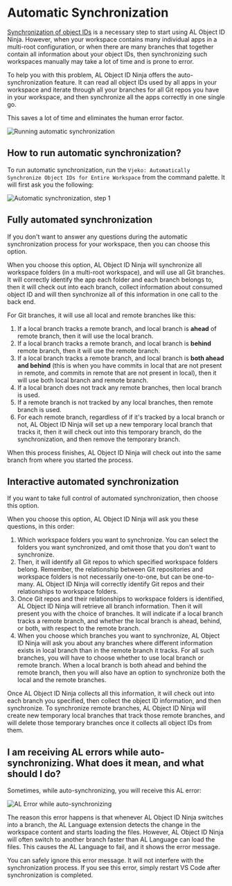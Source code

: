 # Automatic Synchronization

[Synchronization of object IDs](https://github.com/vjekob/al-objid/tree/master/doc/Synchronization.md) is
a necessary step to start using AL Object ID Ninja. However, when your workspace contains many individual
apps in a multi-root configuration, or when there are many branches that together contain all information
about your object IDs, then synchronizing such workspaces manually may take a lot of time and is prone to
error.

To help you with this problem, AL Object ID Ninja offers the auto-synchronization feature. It can read all
object IDs used by all apps in your workspace and iterate through all your branches for all Git repos you
have in your workspace, and then synchronize all the apps correctly in one single go.

This saves a lot of time and eliminates the human error factor.

![Running automatic synchronization](./images/auto-sync.gif)

## How to run automatic synchronization?

To run automatic synchronization, run the `Vjeko: Automatically Synchronize Object IDs for Entire Workspace`
from the command palette. It will first ask you the following:

![Automatic synchronization, step 1](./images/auto-sync-step1.png)

## Fully automated synchronization

If you don't want to answer any questions during the automatic synchronization process for your workspace,
then you can choose this option.

When you choose this option, AL Object ID Ninja will synchronize all workspace folders (in a multi-root
workspace), and will use all Git branches. It will correctly identify the app each folder and each branch
belongs to, then it will check out into each branch, collect information about consumed object ID and will
then synchronize all of this information in one call to the back end.

For Git branches, it will use all local and remote branches like this:

1. If a local branch tracks a remote branch, and local branch is **ahead** of remote branch, then it will
   use the local branch.
2. If a local branch tracks a remote branch, and local branch is **behind** remote branch, then it will
   use the remote branch.
3. If a local branch tracks a remote branch, and local branch is **both ahead and behind** (this is when
   you have commits in local that are not present in remote, and commits in remote that are not present in
   local), then it will use both local branch and remote branch.
4. If a local branch does not track any remote branches, then local branch is used.
5. If a remote branch is not tracked by any local branches, then remote branch is used.
6. For each remote branch, regardless of if it's tracked by a local branch or not, AL Object ID Ninja
   will set up a new temporary local branch that tracks it, then it will check out into this temporary
   branch, do the synchronization, and then remove the temporary branch.

When this process finishes, AL Object ID Ninja will check out into the same branch from where you started
the process.

## Interactive automated synchronization

If you want to take full control of automated synchronization, then choose this option.

When you choose this option, AL Object ID Ninja will ask you these questions, in this order:

1. Which workspace folders you want to synchronize. You can select the folders you want synchronized, and
   omit those that you don't want to synchronize.
2. Then, it will identify all Git repos to which specified workspace folders belong. Remember, the
   relationship between Git repositories and workspace folders is not necessarily one-to-one, but can be
   one-to-many. AL Object ID Ninja will correctly identify Git repos and their relationships to workspace
   folders.
3. Once Git repos and their relationships to workspace folders is identified, AL Object ID Ninja will
   retrieve all branch information. Then it will present you with the choice of branches. It will indicate
   if a local branch tracks a remote branch, and whether the local branch is ahead, behind, or both, with
   respect to the remote branch.
4. When you choose which branches you want to synchronize, AL Object ID Ninja will ask you about any
   branches where different information exists in local branch than in the remote branch it tracks. For all
   such branches, you will have to choose whether to use local branch or remote branch. When a local branch
   is both ahead and behind the remote branch, then you will also have an option to synchronize both the
   local and the remote branches.

Once AL Object ID Ninja collects all this information, it will check out into each branch you specified,
then collect the object ID information, and then synchronize. To synchronize remote branches, AL Object ID
Ninja will create new temporary local branches that track those remote branches, and will delete those
temporary branches once it collects all object IDs from them.

## I am receiving AL errors while auto-synchronizing. What does it mean, and what should I do?

Sometimes, while auto-synchronizing, you will receive this AL error:

![AL Error while auto-synchronizing](./images/auto-sync-al-error.png)

The reason this error happens is that whenever AL Object ID Ninja switches into a branch, the AL Language
extension detects the change in the workspace content and starts loading the files. However, AL Object ID
Ninja will often switch to another branch faster than AL Language can load the files. This causes the AL
Language to fail, and it shows the error message.

You can safely ignore this error message. It will not interfere with the synchronization process. If you
see this error, simply restart VS Code after synchronization is completed.
